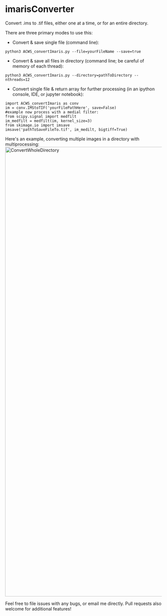 # imarisConverter
Convert .ims to .tif files, either one at a time, or for an entire directory.

There are three primary modes to use this:

* Convert & save single file (command line):
```
python3 ACWS_convertImaris.py --file=yourFileName --save=true
```
* Convert & save all files in directory (command line; be careful of memory of each thread):
```
python3 ACWS_convertImaris.py --directory=pathToDirectory --nthreads=12
```
* Convert single file & return array for further processing (in an ipython console, IDE, or jupyter notebook):
```
import ACWS_convertImaris as conv
im = conv.IMStoTIF('yourFilePathHere', save=False)
#example now process with a medial filter:
from scipy.signal import medfilt
im_medfilt = medfilt(im, kernel_size=3)
from skimage.io import imsave
imsave('pathToSaveFileTo.tif', im_medilt, bigtiff=True)
```

Here's an example, converting multiple images in a directory with multiprocessing: 
<img width="1440" alt="ConvertWholeDirectory" src="https://user-images.githubusercontent.com/47009665/111088221-813fd000-84fc-11eb-9731-aabd4825cfcf.png">


Feel free to file issues with any bugs, or email me directly. Pull requests also welcome for additional features!
